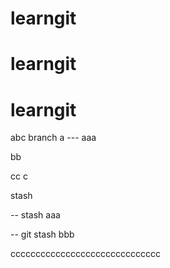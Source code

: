 # learngit
# learngit
# learngit



abc branch
a --- aaa

bb


cc
c

stash

-- stash aaa






-- git stash bbb


cccccccccccccccccccccccccccccc